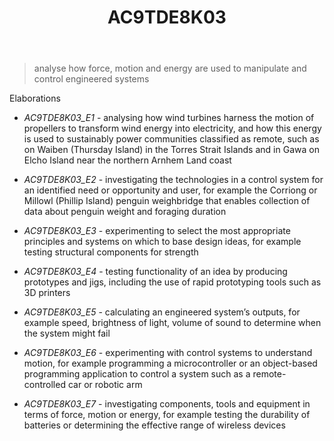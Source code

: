 ﻿---
tags: australian-curriculum
title: AC9TDE8K03
type: note
---
> analyse how force, motion and energy are used to manipulate and control engineered systems

Elaborations


- _AC9TDE8K03_E1_ - analysing how wind turbines harness the motion of propellers to transform wind energy into electricity, and how this energy is used to sustainably power communities classified as remote, such as on Waiben (Thursday Island) in the Torres Strait Islands and in Gawa on Elcho Island near the northern Arnhem Land coast

- _AC9TDE8K03_E2_ - investigating the technologies in a control system for an identified need or opportunity and user, for example the Corriong or Millowl (Phillip Island) penguin weighbridge that enables collection of data about penguin weight and foraging duration

- _AC9TDE8K03_E3_ - experimenting to select the most appropriate principles and systems on which to base design ideas, for example testing structural components for strength

- _AC9TDE8K03_E4_ - testing functionality of an idea by producing prototypes and jigs, including the use of rapid prototyping tools such as 3D printers

- _AC9TDE8K03_E5_ - calculating an engineered system’s outputs, for example speed, brightness of light, volume of sound to determine when the system might fail

- _AC9TDE8K03_E6_ - experimenting with control systems to understand motion, for example programming a microcontroller or an object-based programming application to control a system such as a remote-controlled car or robotic arm

- _AC9TDE8K03_E7_ - investigating components, tools and equipment in terms of force, motion or energy, for example testing the durability of batteries or determining the effective range of wireless devices